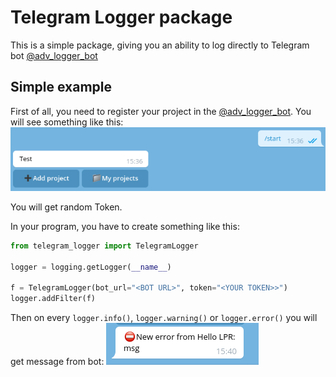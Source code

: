 # Telegram Logger package

This is a simple package, giving you an ability to log directly to Telegram bot [@adv_logger_bot](http://t.me/adv_logger_bot)

## Simple example

First of all, you need to register your project in the [@adv_logger_bot](http://t.me/adv_logger_bot). You will see something like this:
![Main menu](/images/main_menu.png)

You will get random Token.

In your program, you have to create something like this:

```python
from telegram_logger import TelegramLogger

logger = logging.getLogger(__name__)

f = TelegramLogger(bot_url="<BOT URL>", token="<YOUR TOKEN>>")
logger.addFilter(f)
```

Then on every ```logger.info()```, ```logger.warning()``` or ```logger.error()``` you will get message from bot:
![Test message](/images/test_message.png)